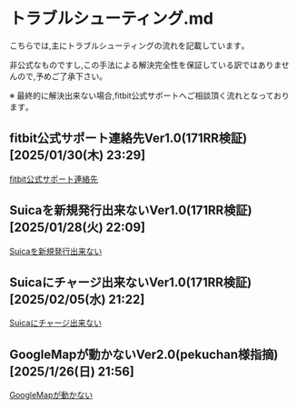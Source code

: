 # トラブルシューティング.md
こちらでは,主にトラブルシューティングの流れを記載しています｡

非公式なものですし,この手法による解決完全性を保証している訳ではありませんので,予めご了承下さい｡

※ 最終的に解決出来ない場合,fitbit公式サポートへご相談頂く流れとなっております｡


## fitbit公式サポート連絡先Ver1.0(171RR検証) [2025/01/30(木) 23:29]
[fitbit公式サポート連絡先](https://github.com/171RR/GoogleFitbit/blob/360ac11c1a0a5fe546d108846e6ce1427c546f6a/%E3%83%88%E3%83%A9%E3%83%96%E3%83%AB%E3%82%B7%E3%83%A5%E3%83%BC%E3%83%86%E3%82%A3%E3%83%B3%E3%82%B0/fitbit%E5%85%AC%E5%BC%8F%E3%82%B5%E3%83%9D%E3%83%BC%E3%83%88%E9%80%A3%E7%B5%A1%E5%85%88/fitbit%E5%85%AC%E5%BC%8F%E3%82%B5%E3%83%9D%E3%83%BC%E3%83%88%E9%80%A3%E7%B5%A1%E5%85%88.drawio.pdf)


## Suicaを新規発行出来ないVer1.0(171RR検証) [2025/01/28(火) 22:09]
[Suicaを新規発行出来ない](https://github.com/171RR/GoogleFitbit/blob/a8a5505f024deeddfc73f7fc0d9cb6cc029c1baa/%E3%83%88%E3%83%A9%E3%83%96%E3%83%AB%E3%82%B7%E3%83%A5%E3%83%BC%E3%83%86%E3%82%A3%E3%83%B3%E3%82%B0/Suica%E3%82%92%E6%96%B0%E8%A6%8F%E7%99%BA%E8%A1%8C%E5%87%BA%E6%9D%A5%E3%81%AA%E3%81%84/Suica%E3%82%92%E6%96%B0%E8%A6%8F%E7%99%BA%E8%A1%8C%E5%87%BA%E6%9D%A5%E3%81%AA%E3%81%84.drawio.pdf)


## Suicaにチャージ出来ないVer1.0(171RR検証) [2025/02/05(水) 21:22]
[Suicaにチャージ出来ない](https://github.com/171RR/GoogleFitbit/blob/72b2739d63772e8bf6a92581410b28e330aa102d/%E3%83%88%E3%83%A9%E3%83%96%E3%83%AB%E3%82%B7%E3%83%A5%E3%83%BC%E3%83%86%E3%82%A3%E3%83%B3%E3%82%B0/Suica%E3%81%AB%E3%83%81%E3%83%A3%E3%83%BC%E3%82%B8%E5%87%BA%E6%9D%A5%E3%81%AA%E3%81%84/Suica%E3%81%AB%E3%83%81%E3%83%A3%E3%83%BC%E3%82%B8%E5%87%BA%E6%9D%A5%E3%81%AA%E3%81%84.drawio.pdf)


## GoogleMapが動かないVer2.0(pekuchan様指摘) [2025/1/26(日) 21:56]
[GoogleMapが動かない](https://github.com/171RR/GoogleFitbit/blob/7a811e562817589aeafeb25c2bbb097df003aeb7/%E3%83%88%E3%83%A9%E3%83%96%E3%83%AB%E3%82%B7%E3%83%A5%E3%83%BC%E3%83%86%E3%82%A3%E3%83%B3%E3%82%B0/GoogleMap%E3%81%8C%E5%8B%95%E3%81%8B%E3%81%AA%E3%81%84/GoogleMap%E3%81%8C%E5%8B%95%E3%81%8B%E3%81%AA%E3%81%84.drawio.pdf)
